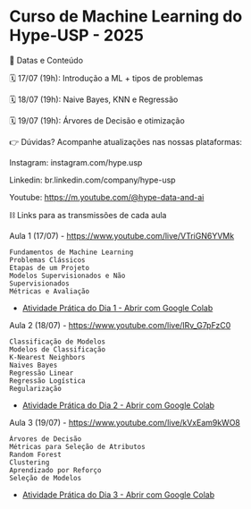 # Curso de Machine Learning do Hype-USP - 2025

📆 Datas e Conteúdo

🗓 17/07 (19h): Introdução a ML + tipos de problemas

🗓 18/07 (19h): Naive Bayes, KNN e Regressão

🗓 19/07 (19h): Árvores de Decisão e otimização

👉 Dúvidas? Acompanhe atualizações nas nossas plataformas:

Instagram: instagram.com/hype.usp

Linkedin: br.linkedin.com/company/hype-usp

Youtube: https://m.youtube.com/@hype-data-and-ai

⛓ Links para as transmissões de cada aula

Aula 1 (17/07) - https://www.youtube.com/live/VTriGN6YVMk
```
Fundamentos de Machine Learning
Problemas Clássicos
Etapas de um Projeto
Modelos Supervisionados e Não
Supervisionados
Métricas e Avaliação
```
  - [Atividade Prática do Dia 1 - Abrir com Google Colab](https://colab.research.google.com/drive/1U9XBjs7rt5gDA0PtcW30yQIr-kQMomu5)

Aula 2 (18/07) - https://www.youtube.com/live/IRv_G7pFzC0
```
Classificação de Modelos
Modelos de Classificação
K-Nearest Neighbors
Naives Bayes
Regressão Linear
Regressão Logística
Regularização
```
  - [Atividade Prática do Dia 2 - Abrir com Google Colab](https://colab.research.google.com/drive/1brqoQT3bquWDoD6EWRRAh5b3VAJiKKid)

Aula 3 (19/07) - https://www.youtube.com/live/kVxEam9kWO8
```
Árvores de Decisão
Métricas para Seleção de Atributos
Random Forest
Clustering
Aprendizado por Reforço
Seleção de Modelos
```
  - [Atividade Prática do Dia 3 - Abrir com Google Colab](https://colab.research.google.com/drive/1mOEzr1-RzQ61DaiRCeTovnUeAYlEP2b6)
